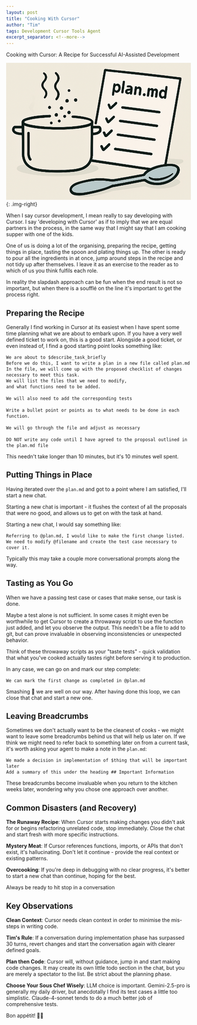 ```yaml
---
layout: post
title: "Cooking With Cursor"
author: "Tim"
tags: Development Cursor Tools Agent
excerpt_separator: <!--more-->
---
```

Cooking with Cursor: A Recipe for Successful AI-Assisted Development
<!--more-->

![cursor recipe illustration](/assets/images/cursor_recipe.png){: .img-right}

When I say cursor development, I mean really to say developing with Cursor. I say 'developing with Cursor' as if to imply that we are equal partners in the process, in the same way that I might say that I am cooking supper with one of the kids.

One of us is doing a lot of the organising, preparing the recipe, getting things in place, tasting the spoon and plating things up. The other is ready to pour all the ingredients in at once, jump around steps in the recipe and not tidy up after themselves. I leave it as an exercise to the reader as to which of us you think fulfils each role.

In reality the slapdash approach can be fun when the end result is not so important, but when there is a soufflé on the line it's important to get the process right.

## Preparing the Recipe

Generally I find working in Cursor at its easiest when I have spent some time planning what we are about to embark upon. If you have a very well defined ticket to work on, this is a good start. Alongside a good ticket, or even instead of, I find a good starting point looks something like:

```
We are about to $describe_task_briefly 
Before we do this, I want to write a plan in a new file called plan.md
In the file, we will come up with the proposed checklist of changes 
necessary to meet this task. 
We will list the files that we need to modify, 
and what functions need to be added.

We will also need to add the corresponding tests

Write a bullet point or points as to what needs to be done in each function.

We will go through the file and adjust as necessary

DO NOT write any code until I have agreed to the proposal outlined in the plan.md file
```

This needn't take longer than 10 minutes, but it's 10 minutes well spent.

## Putting Things in Place

Having iterated over the `plan.md` and got to a point where I am satisfied, I'll start a new chat.

Starting a new chat is important - it flushes the context of all the proposals that were no good, and allows us to get on with the task at hand.

Starting a new chat, I would say something like:

```
Referring to @plan.md, I would like to make the first change listed.
We need to modify @filename and create the test case necessary to cover it.
```

Typically this may take a couple more conversational prompts along the way.

## Tasting as You Go

When we have a passing test case or cases that make sense, our task is done.

Maybe a test alone is not sufficient. In some cases it might even be worthwhile to get Cursor to create a throwaway script to use the function just added, and let you observe the output. This needn't be a file to add to git, but can prove invaluable in observing inconsistencies or unexpected behavior.

Think of these throwaway scripts as your "taste tests" - quick validation that what you've cooked actually tastes right before serving it to production.

In any case, we can go on and mark our step complete:

```
We can mark the first change as completed in @plan.md
```

Smashing 🚀 we are well on our way. After having done this loop, we can close that chat and start a new one.

## Leaving Breadcrumbs

Sometimes we don't actually want to be the cleanest of cooks - we might want to leave some breadcrumbs behind us that will help us later on. If we think we might need to refer back to something later on from a current task, it's worth asking your agent to make a note in the `plan.md`:

```
We made a decision in implementation of $thing that will be important later
Add a summary of this under the heading ## Important Information
```

These breadcrumbs become invaluable when you return to the kitchen weeks later, wondering why you chose one approach over another.

## Common Disasters (and Recovery)

**The Runaway Recipe**: When Cursor starts making changes you didn't ask for or begins refactoring unrelated code, stop immediately. Close the chat and start fresh with more specific instructions.

**Mystery Meat**: If Cursor references functions, imports, or APIs that don't exist, it's hallucinating. Don't let it continue - provide the real context or existing patterns.

**Overcooking**: If you're deep in debugging with no clear progress, it's better to start a new chat than continue, hoping for the best.

Always be ready to hit stop in a conversation

## Key Observations

**Clean Context**: Cursor needs clean context in order to minimise the mis-steps in writing code.

**Tim's Rule**: If a conversation during implementation phase has surpassed 30 turns, revert changes and start the conversation again with clearer defined goals.

**Plan then Code**: Cursor will, without guidance, jump in and start making code changes. It may create its own little todo section in the chat, but you are merely a spectator to the list. Be strict about the planning phase.

**Choose Your Sous Chef Wisely**: LLM choice is important. Gemini-2.5-pro is generally my daily driver, but anecdotally I find its test cases a little too simplistic. Claude-4-sonnet tends to do a much better job of comprehensive tests.

Bon appétit! 👨‍🍳